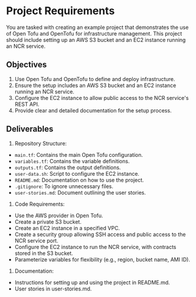 # Project Requirements

You are tasked with creating an example project that demonstrates the use of Open Tofu and OpenTofu for infrastructure management. This project should include setting up an AWS S3 bucket and an EC2 instance running an NCR service.

## Objectives

  1. Use Open Tofu and OpenTofu to define and deploy infrastructure.
  1. Ensure the setup includes an AWS S3 bucket and an EC2 instance running an NCR service.
  1.  Configure the EC2 instance to allow public access to the NCR service's REST API.
  1.  Provide clear and detailed documentation for the setup process.

## Deliverables

 1. Repository Structure:
   - `main.tf`: Contains the main Open Tofu configuration.
   - `variables.tf`: Contains the variable definitions.
   - `outputs.tf`: Contains the output definitions.
   - `user-data.sh`: Script to configure the EC2 instance.
   - `README.md`: Documentation on how to use the project.
   - `.gitignore`: To ignore unnecessary files.
   - `user-stories.md`: Document outlining the user stories.
 1.  Code Requirements:
   - Use the AWS provider in Open Tofu.
   - Create a private S3 bucket.
   - Create an EC2 instance in a specified VPC.
   - Create a security group allowing SSH access and public access to the NCR service port.
   - Configure the EC2 instance to run the NCR service, with contracts stored in the S3 bucket.
   - Parameterize variables for flexibility (e.g., region, bucket name, AMI ID).

 1. Documentation:
   - Instructions for setting up and using the project in README.md.
   - User stories in user-stories.md.

